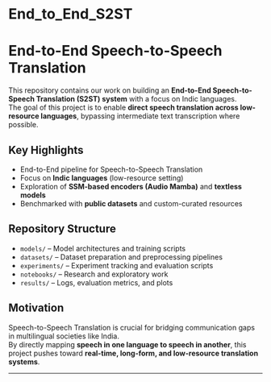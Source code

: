 # End_to_End_S2ST

# End-to-End Speech-to-Speech Translation

This repository contains our work on building an **End-to-End Speech-to-Speech Translation (S2ST) system** with a focus on Indic languages.  
The goal of this project is to enable **direct speech translation across low-resource languages**, bypassing intermediate text transcription where possible.

## Key Highlights
- End-to-End pipeline for Speech-to-Speech Translation  
- Focus on **Indic languages** (low-resource setting)  
- Exploration of **SSM-based encoders (Audio Mamba)** and **textless models**  
- Benchmarked with **public datasets** and custom-curated resources  

## Repository Structure
- `models/` – Model architectures and training scripts  
- `datasets/` – Dataset preparation and preprocessing pipelines  
- `experiments/` – Experiment tracking and evaluation scripts  
- `notebooks/` – Research and exploratory work  
- `results/` – Logs, evaluation metrics, and plots  

## Motivation
Speech-to-Speech Translation is crucial for bridging communication gaps in multilingual societies like India.  
By directly mapping **speech in one language to speech in another**, this project pushes toward **real-time, long-form, and low-resource translation systems**.

---

